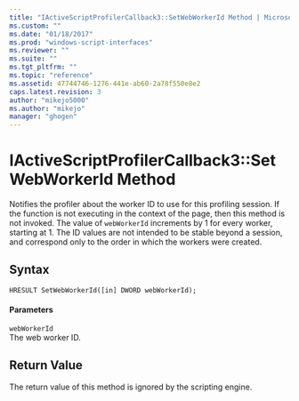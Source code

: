 ```yaml
---
title: "IActiveScriptProfilerCallback3::SetWebWorkerId Method | Microsoft Docs"
ms.custom: ""
ms.date: "01/18/2017"
ms.prod: "windows-script-interfaces"
ms.reviewer: ""
ms.suite: ""
ms.tgt_pltfrm: ""
ms.topic: "reference"
ms.assetid: 47744746-1276-441e-ab60-2a78f550e8e2
caps.latest.revision: 3
author: "mikejo5000"
ms.author: "mikejo"
manager: "ghogen"
---
```

# IActiveScriptProfilerCallback3::SetWebWorkerId Method
Notifies the profiler about the worker ID to use for this profiling session. If the function is not executing in the context of the page, then this method is not invoked. The value of `webWorkerId` increments by 1 for every worker, starting at 1. The ID values are not intended to be stable beyond a session, and correspond only to the order in which the workers were created.  
  
## Syntax  
  
```  
HRESULT SetWebWorkerId([in] DWORD webWorkerId);  
```  
  
#### Parameters  
 `webWorkerId`  
 The web worker ID.  
  
## Return Value  
 The return value of this method is ignored by the scripting engine.